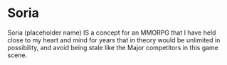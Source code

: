 # Soria
Soria (placeholder name) IS a concept for an MMORPG that I have held close to my heart and mind for years that in theory would be unlimited in possibility, and avoid being stale like the Major competitors in this game scene.
